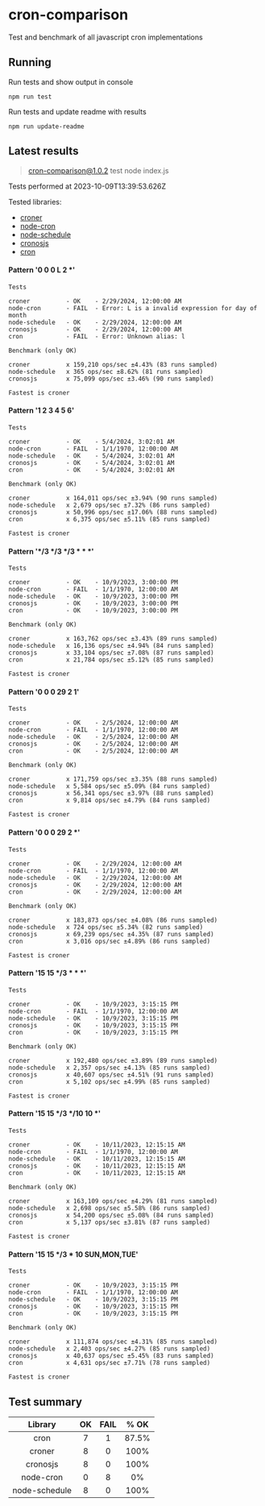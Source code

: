 # cron-comparison

Test and benchmark of all javascript cron implementations

## Running

Run tests and show output in console

`npm run test`

Run tests and update readme with results

`npm run update-readme`

## Latest results

> cron-comparison@1.0.2 test
> node index.js

Tests performed at 2023-10-09T13:39:53.626Z

Tested libraries:

*   [croner](https://github.com/hexagon/croner)
*   [node-cron](https://github.com/node-cron/node-cron)
*   [node-schedule](https://github.com/node-schedule/node-schedule)
*   [cronosjs](https://github.com/jaclarke/cronosjs)
*   [cron](https://github.com/kelektiv/node-cron)

#### Pattern '0 0 0 L 2 *'
```
Tests

croner          - OK    - 2/29/2024, 12:00:00 AM
node-cron       - FAIL  - Error: L is a invalid expression for day of month
node-schedule   - OK    - 2/29/2024, 12:00:00 AM
cronosjs        - OK    - 2/29/2024, 12:00:00 AM
cron            - FAIL  - Error: Unknown alias: l

Benchmark (only OK)

croner          x 159,210 ops/sec ±4.43% (83 runs sampled)
node-schedule   x 365 ops/sec ±8.62% (81 runs sampled)
cronosjs        x 75,099 ops/sec ±3.46% (90 runs sampled)

Fastest is croner         
```

#### Pattern '1 2 3 4 5 6'
```
Tests

croner          - OK    - 5/4/2024, 3:02:01 AM
node-cron       - FAIL  - 1/1/1970, 12:00:00 AM
node-schedule   - OK    - 5/4/2024, 3:02:01 AM
cronosjs        - OK    - 5/4/2024, 3:02:01 AM
cron            - OK    - 5/4/2024, 3:02:01 AM

Benchmark (only OK)

croner          x 164,011 ops/sec ±3.94% (90 runs sampled)
node-schedule   x 2,679 ops/sec ±7.32% (86 runs sampled)
cronosjs        x 50,996 ops/sec ±17.06% (88 runs sampled)
cron            x 6,375 ops/sec ±5.11% (85 runs sampled)

Fastest is croner         
```

#### Pattern '*/3 */3 */3 * * *'
```
Tests

croner          - OK    - 10/9/2023, 3:00:00 PM
node-cron       - FAIL  - 1/1/1970, 12:00:00 AM
node-schedule   - OK    - 10/9/2023, 3:00:00 PM
cronosjs        - OK    - 10/9/2023, 3:00:00 PM
cron            - OK    - 10/9/2023, 3:00:00 PM

Benchmark (only OK)

croner          x 163,762 ops/sec ±3.43% (89 runs sampled)
node-schedule   x 16,136 ops/sec ±4.94% (84 runs sampled)
cronosjs        x 33,104 ops/sec ±7.08% (87 runs sampled)
cron            x 21,784 ops/sec ±5.12% (85 runs sampled)

Fastest is croner         
```

#### Pattern '0 0 0 29 2 1'
```
Tests

croner          - OK    - 2/5/2024, 12:00:00 AM
node-cron       - FAIL  - 1/1/1970, 12:00:00 AM
node-schedule   - OK    - 2/5/2024, 12:00:00 AM
cronosjs        - OK    - 2/5/2024, 12:00:00 AM
cron            - OK    - 2/5/2024, 12:00:00 AM

Benchmark (only OK)

croner          x 171,759 ops/sec ±3.35% (88 runs sampled)
node-schedule   x 5,584 ops/sec ±5.09% (84 runs sampled)
cronosjs        x 56,341 ops/sec ±3.97% (88 runs sampled)
cron            x 9,814 ops/sec ±4.79% (84 runs sampled)

Fastest is croner         
```

#### Pattern '0 0 0 29 2 *'
```
Tests

croner          - OK    - 2/29/2024, 12:00:00 AM
node-cron       - FAIL  - 1/1/1970, 12:00:00 AM
node-schedule   - OK    - 2/29/2024, 12:00:00 AM
cronosjs        - OK    - 2/29/2024, 12:00:00 AM
cron            - OK    - 2/29/2024, 12:00:00 AM

Benchmark (only OK)

croner          x 183,873 ops/sec ±4.08% (86 runs sampled)
node-schedule   x 724 ops/sec ±5.34% (82 runs sampled)
cronosjs        x 69,239 ops/sec ±4.35% (87 runs sampled)
cron            x 3,016 ops/sec ±4.89% (86 runs sampled)

Fastest is croner         
```

#### Pattern '15 15 */3 * * *'
```
Tests

croner          - OK    - 10/9/2023, 3:15:15 PM
node-cron       - FAIL  - 1/1/1970, 12:00:00 AM
node-schedule   - OK    - 10/9/2023, 3:15:15 PM
cronosjs        - OK    - 10/9/2023, 3:15:15 PM
cron            - OK    - 10/9/2023, 3:15:15 PM

Benchmark (only OK)

croner          x 192,480 ops/sec ±3.89% (89 runs sampled)
node-schedule   x 2,357 ops/sec ±4.13% (85 runs sampled)
cronosjs        x 40,607 ops/sec ±4.51% (91 runs sampled)
cron            x 5,102 ops/sec ±4.99% (85 runs sampled)

Fastest is croner         
```

#### Pattern '15 15 */3 */10 10 *'
```
Tests

croner          - OK    - 10/11/2023, 12:15:15 AM
node-cron       - FAIL  - 1/1/1970, 12:00:00 AM
node-schedule   - OK    - 10/11/2023, 12:15:15 AM
cronosjs        - OK    - 10/11/2023, 12:15:15 AM
cron            - OK    - 10/11/2023, 12:15:15 AM

Benchmark (only OK)

croner          x 163,109 ops/sec ±4.29% (81 runs sampled)
node-schedule   x 2,698 ops/sec ±5.58% (86 runs sampled)
cronosjs        x 54,200 ops/sec ±5.08% (84 runs sampled)
cron            x 5,137 ops/sec ±3.81% (87 runs sampled)

Fastest is croner         
```

#### Pattern '15 15 */3 * 10 SUN,MON,TUE'
```
Tests

croner          - OK    - 10/9/2023, 3:15:15 PM
node-cron       - FAIL  - 1/1/1970, 12:00:00 AM
node-schedule   - OK    - 10/9/2023, 3:15:15 PM
cronosjs        - OK    - 10/9/2023, 3:15:15 PM
cron            - OK    - 10/9/2023, 3:15:15 PM

Benchmark (only OK)

croner          x 111,874 ops/sec ±4.31% (85 runs sampled)
node-schedule   x 2,403 ops/sec ±4.27% (85 runs sampled)
cronosjs        x 40,637 ops/sec ±5.45% (83 runs sampled)
cron            x 4,631 ops/sec ±7.71% (78 runs sampled)

Fastest is croner         
```

## Test summary

|    Library    | OK  | FAIL | % OK  |
| :-----------: | :-: | :--: | :---: |
|     cron      |  7  |  1   | 87.5% |
|    croner     |  8  |  0   | 100%  |
|   cronosjs    |  8  |  0   | 100%  |
|   node-cron   |  0  |  8   |  0%   |
| node-schedule |  8  |  0   | 100%  |

